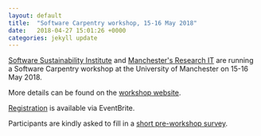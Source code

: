 ```yaml
---
layout: default
title:  "Software Carpentry workshop, 15-16 May 2018"
date:   2018-04-27 15:01:26 +0000
categories: jekyll update
---
```


[Software Sustainability Institute](https://software.ac.uk/) and [Manchester's Research IT](http://www.itservices.manchester.ac.uk/research/) are running a Software Carpentry workshop at the University of Manchester 
on 15-16 May 2018.

More details can be found on the [workshop website](https://anenadic.github.io/2018-05-15-swc-manchester/).

[Registration](https://www.eventbrite.com/e/university-of-manchester-software-carpentry-workshop-tickets-45475074171) is available via EventBrite.

Participants are kindly asked to fill in a [short pre-workshop survey](https://www.surveymonkey.com/r/swc_pre_workshop_v1?workshop_id=2018-05-15-swc-manchester).
